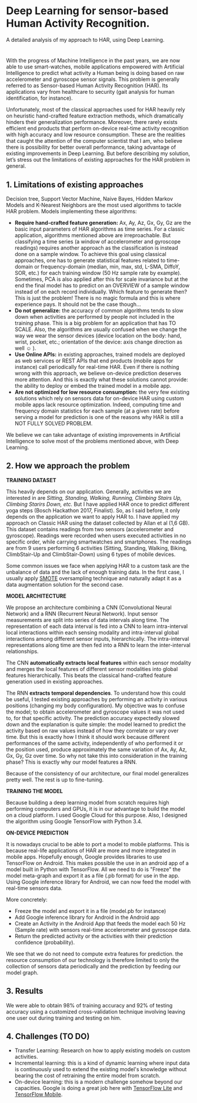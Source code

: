 # Deep Learning for sensor-based Human Activity Recognition.
A detailed analysis of my approach to HAR, using Deep Learning.
#
With the progress of Machine Intelligence in the past years, we are now able to use smart-watches, mobile applications empowered with Artificial Intelligence to predict what activity a Human being is doing based on raw accelerometer and gyroscope sensor signals. This problem is generally referred to as Sensor-based Human Activity Recognition (HAR). Its applications vary from healthcare to security (gait analysis for human identification, for instance).

Unfortunately, most of the classical approaches used for HAR heavily rely on heuristic hand-crafted feature extraction methods, which dramatically hinders their generalization performance. Moreover, there rarely exists efficient end products that perform on-device real-time activity recognition with high accuracy and low resource consumption. These are the realities that caught the attention of the computer scientist that I am, who believe there is possibility for better overall performance, taking advantage of existing improvements in Deep Learning. But before describing my solution, let’s stress out the limitations of existing approaches for the HAR problem in general.

## 1. Limitations of existing approaches

Decision tree, Support Vector Machine, Naive Bayes, Hidden Markov Models and K-Nearest Neighbors are the most used algorithms to tackle HAR problem. Models implementing these algorithms:

* **Require hand-crafted feature generation:** Ax, Ay, Az, Gx, Gy, Gz are the basic input parameters of HAR algorithms as time series. For a classic application, algorithms mentioned above are irreproachable. But classifying a time series (a window of accelerometer and gyroscope readings) requires another approach as the classification is instead done on a sample window. To achieve this goal using classical approaches, one has to generate statistical features related to time-domain or frequency-domain (median, min, max, std, L-SMA, DiffoY, SOR, etc.) for each training window (50 Hz sample rate by example). Sometimes, PCA is also applied after this for scale invariance but at the end the final model has to predict on an OVERVIEW of a sample window instead of on each record individually. Which feature to generate then? This is just the problem! There is no magic formula and this is where experience pays. It should not be the case though...
* **Do not generalize:** the accuracy of common algorithms tends to slow down when activities are performed by people not included in the training phase. This is a big problem for an application that has TO SCALE. Also, the algorithms are usually confused when we change the way we wear the sensor devices (device location on the body: hand, wrist, pocket, etc.; orientation of the device: axis change direction as well :relaxed: ).
* **Use Online APIs:** in existing approaches, trained models are deployed as web services or REST APIs that end products (mobile apps for instance) call periodically for real-time HAR. Even if there is nothing wrong with this approach, we believe on-device prediction deserves more attention. And this is exactly what these solutions cannot provide: the ability to deploy or embed the trained model in a mobile app.
* **Are not optimized for low resource consumption:** the very few existing solutions which rely on sensors data for on-device HAR using custom mobile apps lack resource optimization. Indeed, computing time and frequency domain statistics for each sample (at a given rate) before serving a model for prediction is one of the reasons why HAR is still a NOT FULLY SOLVED PROBLEM.

We believe we can take advantage of existing improvements in Artificial Intelligence to solve most of the problems mentioned above, with Deep Learning.

## 2. How we approach the problem

**TRAINING DATASET**

This heavily depends on our application. Generally, activities we are interested in are *Sitting, Standing, Walking, Running, Climbing Stairs Up, Climbing Starirs Down, etc.* But I have applied HAR once to predict different yoga steps (Bosch Hackathon 2017, Finalist). So, as I said before, it only depends on the application we want to apply HAR to. I have applied my approach on Classic HAR using the dataset collected by Allan et al (1,6 GB). This dataset contains readings from two sensors (accelerometer and gyroscope). Readings were recorded when users executed activities in no specific order, while carrying smartwatches and smartphones. The readings are from 9 users performing 6 activities (Sitting, Standing, Walking, Biking, ClimbStair-Up and ClimbStair-Down) using 6 types of mobile devices. 

Some common issues we face when applying HAR to a custom task are the unbalance of data and the lack of enough training data. In the first case, I usually apply [SMOTE](https://www.jair.org/media/953/live-953-2037-jair.pdf) oversampling technique and naturally adapt it as a data augmentation solution for the second case.

**MODEL ARCHITECTURE**

We propose an architecture combining a CNN (Convolutional Neural Network) and a RNN (Recurrent Neural Network). Input sensor measurements are split into series of data intervals along time. The representation of each data interval is fed into a CNN to learn intra-interval local interactions within each sensing modality and intra-interval global interactions among different sensor inputs, hierarchically. The intra-interval representations along time are then fed into a RNN to learn the inter-interval relationships.

The CNN **automatically extracts local features** within each sensor modality and merges the local features of different sensor modalities into global features hierarchically. This beats the classical hand-crafted feature generation used in existing approaches.

The RNN **extracts temporal dependencies**. To understand how this could be useful, I tested existing approaches by performing an activity in various positions (changing my body configuration). My objective was to confuse the model; to obtain accelerometer and gyroscope values it was not used to, for that specific activity. The prediction accuracy expectedly slowed down and the explanation is quite simple: the model learned to predict the activity based on raw values instead of how they correlate or vary over time. But this is exactly how I think it should work because different performances of the same activity, independently of who performed it or the position used, produce approximately the same variation of Ax, Ay, Az, Gx, Gy, Gz over time. So why not take this into consideration in the training phase? This is exactly why our model features a RNN.

Because of the consistency of our architecture, our final model generalizes pretty well. The rest is up to fine-tuning.

**TRAINING THE MODEL**

Because building a deep learning model from scratch requires high performing computers and GPUs, it is in our advantage to build the model on a cloud platform. I used Google Cloud for this purpose. Also, I designed the algorithm using Google TensorFlow with Python 3.4. 

**ON-DEVICE PREDICTION**

It is nowadays crucial to be able to port a model to mobile platforms. This is because real-life applications of HAR are more and more integrated in mobile apps. Hopefully enough, Google provides libraries to use TensorFlow on Android. This makes possible the use in an android app of a model built in Python with TensorFlow. All we need to do is "Freeze" the model meta-graph and export it as a file (.pb format) for use in the app. Using Google inference library for Android, we can now feed the model with real-time sensors data.

More concretely:
*	Freeze the model and export it in a file (model.pb for instance)
*	Add Google inference library for Android in the Android app
*	Create an Activity in the Android App that feeds the model each 50 Hz (Sample rate) with sensors real-time accelerometer and gyroscope data.
*	Return the predicted activity or the activities with their prediction confidence (probability). 

We see that we do not need to compute extra features for prediction. the resource consumption of our technology is therefore limited to only the collection of sensors data periodically and the prediction by feeding our model graph.

## 3. Results
We were able to obtain 98% of training accuracy and 92% of testing accuracy using a customized cross-validation technique involving leaving one user out during training and testing on him.

## 4. Challenges (TO DO)

* Transfer Learning: Research on how to apply existing models on custom activities.
* Incremental learning: this is a kind of dynamic learning where input data is continuously used to extend the existing model's knowledge without bearing the cost of retraining the entire model from scratch.
* On-device learning: this is a modern challenge somehow beyond our capacities. Google is doing a great job here with [TensorFlow Lite](https://www.tensorflow.org/mobile/tflite) and [TensorFlow Mobile](https://www.tensorflow.org/mobile/mobile_intro). 
